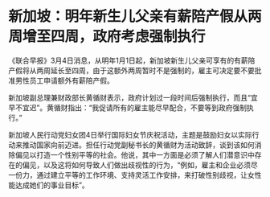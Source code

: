 # 新加坡：明年新生儿父亲有薪陪产假从两周增至四周，政府考虑强制执行

《联合早报》3月4日消息，从明年1月1日起，新加坡新生儿父亲可享有的有薪陪产假将从两周延长至四周，由于这额外两周暂时不是强制的，雇主可决定要不要批准男性员工申请额外有薪陪产假。

新加坡副总理兼财政部长黄循财表示，政府计划过一段时间后强制执行，而且“宜早不宜迟”。黄循财指出：“我促请所有的雇主能尽早配合，不要等到政府强制执行。”

新加坡人民行动党妇女团4日举行国际妇女节庆祝活动，主题是鼓励妇女以实际行动来推动国家向前迈进。担任行动党副秘书长的黄循财为活动致辞，谈到该如何消除偏见以打造一个性别平等的社会。他说，其中一方面是必须了解人们潜意识中存在的偏见，以及这将如何导致人们做出歧视性的行为，“例如，雇主和企业必须尽一份力，通过建立平等的工作环境、支持灵活工作安排，来打破性别歧视，让女性能达成她们的事业目标”。

